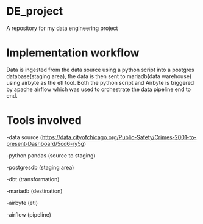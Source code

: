 # DE_project
A repository for my data engineering project



# Implementation workflow
Data is ingested from the data source using a python script into a postgres database(staging area), the data is then sent to mariadb(data warehouse) using airbyte as the etl tool. Both the python script and Airbyte is triggered by apache airflow which was used to orchestrate the data pipeline end to end.



# Tools involved
-data source (https://data.cityofchicago.org/Public-Safety/Crimes-2001-to-present-Dashboard/5cd6-ry5g)

-python pandas (source to staging)

-postgresdb (staging area)

-dbt (transformation)

-mariadb (destination)

-airbyte (etl)

-airflow (pipeline)


